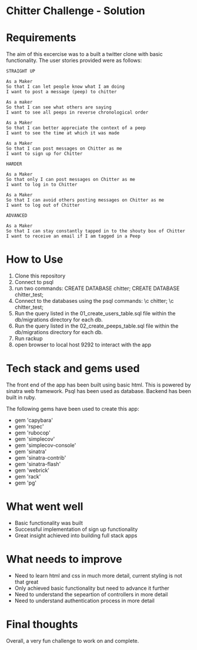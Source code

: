 Chitter Challenge - Solution
============================

Requirements
============

The aim of this excercise was to a built a twitter clone with basic functionality. The user stories provided were as follows:

```
STRAIGHT UP

As a Maker
So that I can let people know what I am doing  
I want to post a message (peep) to chitter

As a maker
So that I can see what others are saying  
I want to see all peeps in reverse chronological order

As a Maker
So that I can better appreciate the context of a peep
I want to see the time at which it was made

As a Maker
So that I can post messages on Chitter as me
I want to sign up for Chitter

HARDER

As a Maker
So that only I can post messages on Chitter as me
I want to log in to Chitter

As a Maker
So that I can avoid others posting messages on Chitter as me
I want to log out of Chitter

ADVANCED

As a Maker
So that I can stay constantly tapped in to the shouty box of Chitter
I want to receive an email if I am tagged in a Peep
```

How to Use
==========

1. Clone this repository
2. Connect to psql
3. run two commands: CREATE DATABASE chitter; CREATE DATABASE chitter_test;
4. Connect to the databases using the psql commands: \c chitter; \c chitter_test;
5. Run the query listed in the 01_create_users_table.sql file within the db/migrations directory for each db.
6. Run the query listed in the 02_create_peeps_table.sql file within the db/migrations directory for each db.
7. Run rackup
8. open browser to local host 9292 to interact with the app


Tech stack and gems used
========================

The front end of the app has been built using basic html. This is powered by sinatra web framework. Psql has been used as database. Backend has been built in ruby.

The following gems have been used to create this app:

* gem 'capybara'
* gem 'rspec'
* gem 'rubocop'
* gem 'simplecov'
* gem 'simplecov-console'
* gem 'sinatra'
* gem 'sinatra-contrib'
* gem 'sinatra-flash'
* gem 'webrick'
* gem 'rack'
* gem 'pg'

What went well
==============

* Basic functionality was built
* Successful implementation of sign up functionality
* Great insight achieved into building full stack apps


What needs to improve
=====================

* Need to learn html and css in much more detail, current styling is not that great
* Only achieved basic functionality but need to advance it further
* Need to understand the sepeartion of controllers in more detail
* Need to understand authentication process in more detail


Final thoughts
==============

Overall, a very fun challenge to work on and complete.

